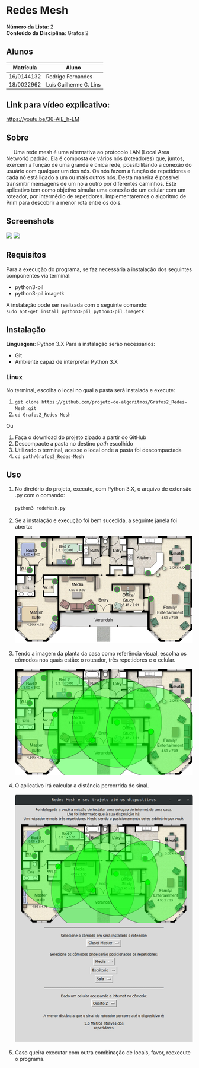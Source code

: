 # Redes Mesh

**Número da Lista**: 2 <br>
**Conteúdo da Disciplina**: Grafos 2 <br>

## Alunos

| Matrícula  | Aluno                  |
| ---------- | ---------------------- |
| 16/0144132 | Rodrigo Fernandes      |
| 18/0022962 | Luís Guilherme G. Lins |

## Link para vídeo explicativo:

https://youtu.be/36-AiE_h-LM

## Sobre

&nbsp;&nbsp;&nbsp;&nbsp; Uma rede mesh é uma alternativa ao protocolo LAN (Local Area Network) padrão. Ela é composta de vários nós (roteadores) que, juntos, exercem a função de uma grande e única rede, possibilitando a conexão do usuário com qualquer um dos nós. Os nós fazem a função de repetidores e cada nó está ligado a um ou mais outros nós. Desta maneira é possível transmitir mensagens de um nó a outro por diferentes caminhos. Este aplicativo tem como objetivo simular uma conexão de um celular com um roteador, por intermédio de repetidores. Implementaremos o algoritmo de Prim para descobrir a menor rota entre os dois.

## Screenshots

![](Main.png) ![](End.png)

## Requisitos

Para a execução do programa, se faz necessária a instalação dos seguintes componentes via terminal:

- python3-pil
- python3-pil.imagetk

A instalação pode ser realizada com o seguinte comando: <br>
`sudo apt-get install python3-pil python3-pil.imagetk`

## Instalação

**Linguagem**: Python 3.X
Para a instalação serão necessários:

- Git
- Ambiente capaz de interpretar Python 3.X

### Linux

No terminal, escolha o local no qual a pasta será instalada e execute:

1. `git clone https://github.com/projeto-de-algoritmos/Grafos2_Redes-Mesh.git`
2. `cd Grafos2_Redes-Mesh`

Ou

1. Faça o download do projeto zipado a partir do GitHub
2. Descompacte a pasta no destino _path_ escolhido
3. Utilizado o terminal, acesse o local onde a pasta foi descompactada
4. `cd path/Grafos2_Redes-Mesh`

## Uso

1. No diretório do projeto, execute, com Python 3.X, o arquivo de extensão .py com o comando: <br><br>
   `python3 redeMesh.py` <br><br>
2. Se a instalação e execução foi bem sucedida, a seguinte janela foi aberta: <br><br>
   ![](imagens/Individual/planta.png) <br><br>
3. Tendo a imagem da planta da casa como referência visual, escolha os cômodos nos quais estão: o roteador, três repetidores e o celular. <br><br>
   ![](imagens/Quatro/ImagemExplicativa.png) <br><br>
4. O aplicativo irá calcular a distância percorrida do sinal. <br><br>
   ![](imagens/Quatro/ImagemFim.png) <br><br>
5. Caso queira executar com outra combinação de locais, favor, reexecute o programa. <br><br>
